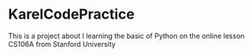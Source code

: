 # KarelCodePractice
This is a project about I learning the basic of Python on the online lesson CS106A from Stanford University

